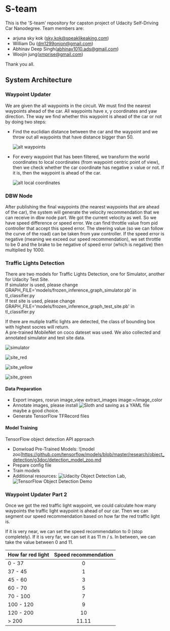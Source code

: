 # S-team

This is the 'S-team' repository for capston project of Udacity Self-Driving Car Nanodegree. 
Team members are:

* arjuna sky kok (sky.kok@speaklikeaking.com)
* William Du (dm1299onion@gmail.com)
* Abhinav Deep Singh(abhinav1010.ads@gmail.com)
* Woojin jung(xmprise@gmail.com)

Thank you all.

## System Architecture

### Waypoint Updater

We are given the all waypoints in the circuit. We must find the nearest waypoints ahead of the
car. All waypoints have x, y coordinates and yaw direction. The way we find whether this waypoint
is ahead of the car or not by doing two steps:
* Find the euclidian distance between the car and the waypoint and we throw out all waypoints
  that have distance bigger than 50.

  ![alt waypoints](imgs/README_waypoints.png)

* For every waypoint that has been filtered, we transform the world coordinates to local
  coordinates (from waypoint centric point of view), then we check whether the car coordinate
  has negative x value or not. If it is, then the waypoint is ahead of the car.

  ![alt local coordinates](imgs/README_local_coordinates.png)

### DBW Node

After publishing the final waypoints (the nearest waypoints that are ahead of the car), the
system will generate the velocity recommendation that we can receive in dbw node part. We got
the current velocity as well. So we have speed difference or speed error. We can find throttle
value from pid controller that accept this speed error. The steering value (so we can follow
the curve of the road) can be taken from yaw controller. If the speed error is negative (meaning
we exceed our speed recommendation), we set throttle to be 0 and the brake to be negative of
speed error (which is negative) then multiplied by 1000.

### Traffic Lights Detection

There are two models for Traffic Lights Detection, one for Simulator, another for Udacity Test Site.  
If simulator is used, please change GRAPH_FILE='models/frozen_inference_graph_simulator.pb' in tl_classifier.py  
If test site is used, please change GRAPH_FILE='models/frozen_inference_graph_test_site.pb' in tl_classifier.py 

If there are mutiple traffic lights are detected, the class of bounding box with highest socres will return.   
A pre-trained MobileNet on coco dateset was used. We also collected and annotated simulator and test site data.

![simulator](imgs/traffic_light_sim.png)

![site_red](imgs/test_site_red.png)

![site_yellow](imgs/test_site_yellow.png)

![site_green](imgs/test_site_green.png)

#### Data Preparation
* Export images, rosrun image_view extract_images image:=/image_color  
* Annotate images, please install ![Sloth](https://github.com/cvhciKIT/sloth) and saving as a YAML file maybe a good choice.
* Generate TensorFlow TFRecord files

#### Model Training
TensorFlow object detection API approach
* Donwload Pre-Trained Models:  ![model zoo]https://github.com/tensorflow/models/blob/master/research/object_detection/g3doc/detection_model_zoo.md
* Prepare config file
* Train models
* Additional resources: ![Udacity Object Detection Lab](https://classroom.udacity.com/nanodegrees/nd013/parts/6047fe34-d93c-4f50-8336-b70ef10cb4b2/modules/595f35e6-b940-400f-afb2-2015319aa640/lessons/69fe4a9c-656e-46c8-bc32-aee9e60b8984/concepts/4ab7a82d-2280-4e44-8b75-9a88b82fa8bb), ![TensorFlow Object Detection Demo](https://github.com/tensorflow/models/tree/master/research/object_detection)

### Waypoint Updater Part 2

Once we got the red traffic light waypoint, we could calculate how many waypoints the traffic light
waypoint is ahead of our car. Then we can segment our speed recommendation based on how far
the red traffic light is.

If it is very near, we can set the speed recommendation to 0 (stop completely). If it is very far,
we can set it as 11 m / s. In between, we can take the value between 0 and 11.

| How far red light | Speed recommendation |
| ------------------|:--------------------:|
| 0 - 37            | 0                    |
| 37 - 45           | 1                    |
| 45 - 60           | 3                    |
| 60 - 70           | 5                    |
| 70 - 100          | 7                    |
| 100 - 120         | 9                    |
| 120 - 200         | 10                   |
| > 200             | 11.11                |
